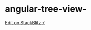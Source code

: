# angular-tree-view-

[Edit on StackBlitz ⚡️](https://stackblitz.com/edit/angular-router-url-segment-trd8nn)
